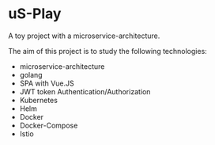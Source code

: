 # uS-Play

A toy project with a microservice-architecture.

The aim of this project is to study the following technologies:

- microservice-architecture
- golang
- SPA with Vue.JS
- JWT token Authentication/Authorization
- Kubernetes
- Helm
- Docker
- Docker-Compose
- Istio